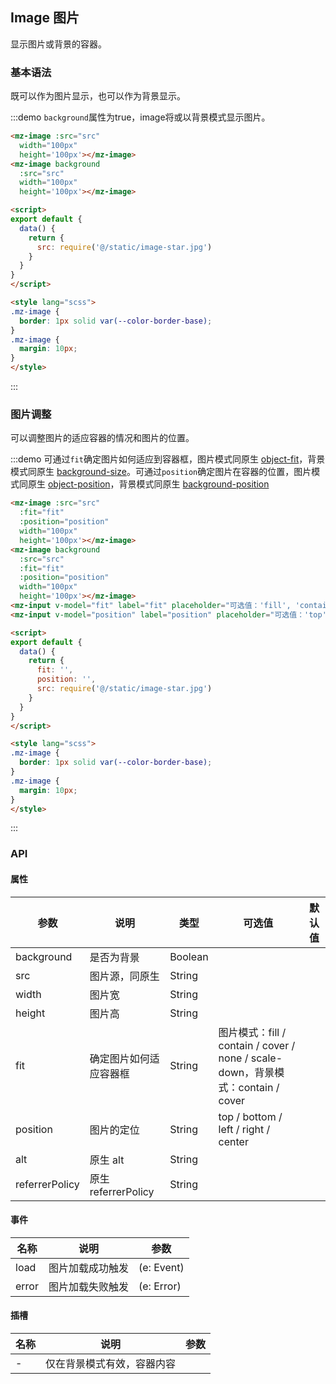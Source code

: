 ## Image 图片

显示图片或背景的容器。

### 基本语法

既可以作为图片显示，也可以作为背景显示。

:::demo `background`属性为true，image将或以背景模式显示图片。
```html
<mz-image :src="src"
  width="100px"
  height='100px'></mz-image>
<mz-image background
  :src="src"
  width="100px"
  height='100px'></mz-image>

<script>
export default {
  data() {
    return {
      src: require('@/static/image-star.jpg')
    }
  }
}
</script>

<style lang="scss">
.mz-image {
  border: 1px solid var(--color-border-base);
}
.mz-image {
  margin: 10px;
}
</style>
```
:::


### 图片调整

可以调整图片的适应容器的情况和图片的位置。

:::demo 可通过`fit`确定图片如何适应到容器框，图片模式同原生 [object-fit](https://developer.mozilla.org/en-US/docs/Web/CSS/object-fit)，背景模式同原生 [background-size](https://developer.mozilla.org/en-US/docs/Web/CSS/background-size)。可通过`position`确定图片在容器的位置，图片模式同原生 [object-position](https://developer.mozilla.org/en-US/docs/Web/CSS/object-position)，背景模式同原生 [background-position](https://developer.mozilla.org/en-US/docs/Web/CSS/background-position)
```html
<mz-image :src="src"
  :fit="fit"
  :position="position"
  width="100px"
  height='100px'></mz-image>
<mz-image background
  :src="src"
  :fit="fit"
  :position="position"
  width="100px"
  height='100px'></mz-image>
<mz-input v-model="fit" label="fit" placeholder="可选值：'fill', 'contain', 'cover', 'none', 'scale-down'"/>
<mz-input v-model="position" label="position" placeholder="可选值：'top', 'bottom', 'left', 'right', 'center'"/>

<script>
export default {
  data() {
    return {
      fit: '',
      position: '',
      src: require('@/static/image-star.jpg')
    }
  }
}
</script>

<style lang="scss">
.mz-image {
  border: 1px solid var(--color-border-base);
}
.mz-image {
  margin: 10px;
}
</style>
```
:::

### API

#### 属性

| 参数 | 说明 | 类型 | 可选值 |默认值|
| --- | --- | --- | --- | --- |
|background|是否为背景|Boolean|||
|src|图片源，同原生|String|||
|width|图片宽|String|||
|height|图片高|String|||
|fit|确定图片如何适应容器框|String|图片模式：fill / contain / cover / none / scale-down，背景模式：contain / cover||
|position|图片的定位|String|top / bottom / left / right / center||
|alt|原生 alt|String|||
|referrerPolicy|原生 referrerPolicy|String|||

#### 事件

| 名称 | 说明 | 参数 |
| --- | --- | --- |
|load|图片加载成功触发|(e: Event)|
|error|图片加载失败触发|(e: Error)|

#### 插槽

| 名称 | 说明 | 参数 |
| --- | --- | --- |
|-|仅在背景模式有效，容器内容||